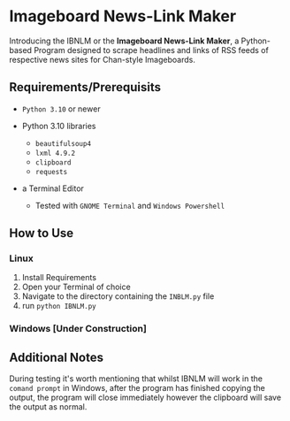 # Imageboard News-Link Maker
Introducing the IBNLM or the **Imageboard News-Link Maker**, a Python-based Program designed to scrape headlines and links of RSS feeds of respective news sites for Chan-style Imageboards.

## Requirements/Prerequisits
- `Python 3.10` or newer
- Python 3.10 libraries
  - `beautifulsoup4`
  - `lxml 4.9.2`
  - `clipboard`
  - `requests`

- a Terminal Editor
  - Tested with `GNOME Terminal` and `Windows Powershell`

## How to Use

### Linux

1. Install Requirements
2. Open your Terminal of choice
3. Navigate to the directory containing the `INBLM.py` file
4. run `python IBNLM.py`

### Windows [Under Construction]

## Additional Notes

During testing it's worth mentioning that whilst IBNLM will work in the `comand prompt` in Windows, after the program has finished copying the output, the program will close immediately however the clipboard will save the output as normal.
